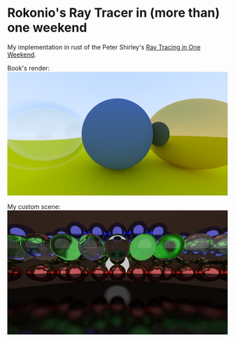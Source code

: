 # Rokonio's Ray Tracer in (more than) one weekend

My implementation in rust of the Peter Shirley's [Ray Tracing in One Weekend](https://raytracing.github.io/books/RayTracingInOneWeekend.html).

Book's render:
![Current Render](scene_output.png)

My custom scene:
![Custom Current Render](my_scene_output.png)
